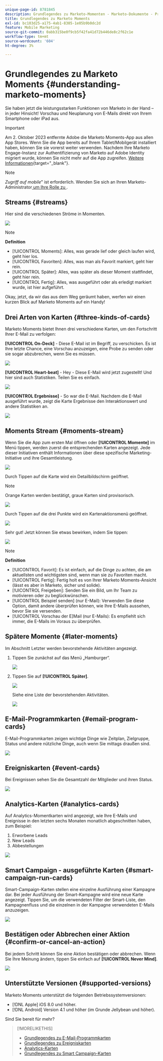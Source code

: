 ```yaml
---
unique-page-id: 8781845
description: Grundlegendes zu Marketo-Momenten - Marketo-Dokumente - Produktdokumentation
title: Grundlegendes zu Marketo Moments
exl-id: bc103d25-a175-4ab1-8305-1e05b9b0dc2d
feature: Mobile Marketing
source-git-commit: 0abb315be0f9cb5f42fa41d72b446de8c2f62c1e
workflow-type: tm+mt
source-wordcount: '604'
ht-degree: 3%

---
```


# Grundlegendes zu Marketo Moments {#understanding-marketo-moments}

Sie haben jetzt die leistungsstarken Funktionen von Marketo in der Hand – in jeder Hinsicht! Vorschau und Neuplanung von E-Mails direkt von Ihrem Smartphone oder iPad aus.

>[!IMPORTANT]
>
>Am 2. Oktober 2023 entfernte Adobe die Marketo Moments-App aus allen App Stores. Wenn Sie die App bereits auf Ihrem Tablet/Mobilgerät installiert haben, können Sie sie vorerst weiter verwenden. Nachdem Ihre Marketo Engage-Instanz zur Authentifizierung von Marketo auf Adobe Identity migriert wurde, können Sie nicht mehr auf die App zugreifen. [Weitere Informationen](https://nation.marketo.com/t5/product-discussions/marketo-events-app-and-marketo-moments-app-end-of-life/m-p/340712/highlight/true#M193869){target="_blank"}.

>[!NOTE]
>
>_Zugriff auf mobile_&quot; ist erforderlich. Wenden Sie sich an Ihren Marketo-Administrator[ um Ihre Rolle zu ](/help/marketo/product-docs/administration/users-and-roles/managing-user-roles-and-permissions.md).

## Streams {#streams}

Hier sind die verschiedenen Ströme in Momenten.

![](assets/image2015-7-15-15-3a6-3a10.png)

>[!NOTE]
>
>**Definition**
>
>* [!UICONTROL Moments]: Alles, was gerade lief oder gleich laufen wird, geht hier los.
>* [!UICONTROL Favoriten]: Alles, was man als Favorit markiert, geht hier rein.
>* [!UICONTROL Später]: Alles, was später als dieser Moment stattfindet, geht hier rein.
>* [!UICONTROL Fertig]: Alles, was ausgeführt oder als erledigt markiert wurde, ist hier aufgeführt.

Okay, jetzt, da wir das aus dem Weg geräumt haben, werfen wir einen kurzen Blick auf Marketo Moments auf ein Handy!

## Drei Arten von Karten {#three-kinds-of-cards}

Marketo Moments bietet Ihnen drei verschiedene Karten, um den Fortschritt Ihrer E-Mail zu verfolgen:

**[!UICONTROL On-Deck]** - Diese E-Mail ist im Begriff, zu verschicken. Es ist Ihre letzte Chance, eine Vorschau anzuzeigen, eine Probe zu senden oder sie sogar abzubrechen, wenn Sie es müssen.

![](assets/image2015-7-17-11-3a25-3a48.png)

**[!UICONTROL Heart-beat]** - Hey - Diese E-Mail wird jetzt zugestellt! Und hier sind auch Statistiken. Teilen Sie es einfach.

![](assets/image2015-7-17-11-3a27-3a22.png)

**[!UICONTROL Ergebnisse]** - So war die E-Mail. Nachdem die E-Mail ausgeführt wurde, zeigt die Karte Ergebnisse den Interaktionswert und andere Statistiken an.

![](assets/image2015-7-17-11-3a43-3a28.png)

## Moments Stream {#moments-stream}

Wenn Sie die App zum ersten Mal öffnen oder **[!UICONTROL Momente]** im Menü tippen, werden zuerst die entsprechenden Karten angezeigt. Jede dieser Initiativen enthält Informationen über diese spezifische Marketing-Initiative und ihre Gesamtleistung.

![](assets/image2015-7-15-10-3a46-3a19.png)

Durch Tippen auf die Karte wird ein Detailbildschirm geöffnet.

>[!NOTE]
>
>Orange Karten werden bestätigt, graue Karten sind provisorisch.

![](assets/image2015-9-25-9-3a37-3a26.png)

Durch Tippen auf die drei Punkte wird ein Kartenaktionsmenü geöffnet.

![](assets/image2015-7-15-10-3a47-3a34.png)

Sehr gut! Jetzt können Sie etwas bewirken, indem Sie tippen:

![](assets/image2015-7-15-10-3a49-3a20.png)

>[!NOTE]
>
>**Definition**
>
>* [!UICONTROL Favorit]: Es ist einfach, auf die Dinge zu achten, die am aktuellsten und wichtigsten sind, wenn man sie zu Favoriten macht.
>* [!UICONTROL Fertig]: Fertig holt es von Ihrer Marketo Moments-Ansicht (lässt es aber in Marketo, sicher und solide).
>* [!UICONTROL Freigeben]: Senden Sie ein Bild, um Ihr Team zu motivieren oder zu beglückwünschen.
>* [!UICONTROL Beispiel senden] (nur E-Mail): Verwenden Sie diese Option, damit andere überprüfen können, wie Ihre E-Mails aussehen, bevor Sie sie versenden.
>* [!UICONTROL Vorschau der E]Mail (nur E-Mails): Es empfiehlt sich immer, die E-Mails im Voraus zu überprüfen.

## Spätere Momente {#later-moments}

Im Abschnitt Letzter werden bevorstehende Aktivitäten angezeigt.

1. Tippen Sie zunächst auf das Menü „Hamburger“.

   ![](assets/image2015-7-15-10-3a52-3a5.png)

1. Tippen Sie auf **[!UICONTROL Später]**.

   ![](assets/image2015-7-15-10-3a54-3a47.png)

   Siehe eine Liste der bevorstehenden Aktivitäten.

   ![](assets/image2015-6-29-15-3a24-3a3.png)

## E-Mail-Programmkarten {#email-program-cards}

E-Mail-Programmkarten zeigen wichtige Dinge wie Zeitplan, Zielgruppe, Status und andere nützliche Dinge, auch wenn Sie mittags draußen sind.

![](assets/image2015-6-29-15-3a31-3a57.png)

## Ereigniskarten {#event-cards}

Bei Ereignissen sehen Sie die Gesamtzahl der Mitglieder und ihren Status.

![](assets/image2015-6-29-15-3a39-3a12.png)

## Analytics-Karten {#analytics-cards}

Auf Analytics-Momentkarten wird angezeigt, wie Ihre E-Mails und Ereignisse in den letzten sechs Monaten monatlich abgeschnitten haben, zum Beispiel:

1. Erworbene Leads
1. New Leads
1. Abbestellungen

![](assets/image2015-7-6-13-3a26-3a33.png)

## Smart Campaign - ausgeführte Karten {#smart-campaign-run-cards}

Smart-Campaign-Karten stellen eine einzelne Ausführung einer Kampagne dar. Bei jeder Ausführung der Smart-Kampagne wird eine neue Karte angezeigt. Tippen Sie, um die verwendeten Filter der Smart-Liste, den Kampagnenfluss und die einzelnen in der Kampagne verwendeten E-Mails anzuzeigen.

![](assets/image2015-9-23-11-3a0-3a54.png)

## Bestätigen oder Abbrechen einer Aktion {#confirm-or-cancel-an-action}

Bei jedem Schritt können Sie eine Aktion bestätigen oder abbrechen. Wenn Sie Ihre Meinung ändern, tippen Sie einfach auf **[!UICONTROL Never Mind]**.

![](assets/image2015-7-14-17-3a11-3a29.png)

## Unterstützte Versionen {#supported-versions}

Marketo Moments unterstützt die folgenden Betriebssystemversionen:

* [!DNL Apple] iOS 8.0 und höher.
* [!DNL Android] Version 4.1 und höher (im Grunde Jellybean und höher).

Sind Sie bereit für mehr?

>[!MORELIKETHIS]
>
>* [Grundlegendes zu E-Mail-Programmkarten](/help/marketo/product-docs/core-marketo-concepts/mobile-apps/marketo-moments/understanding-moments/understanding-email-program-cards.md)
>* [Grundlegendes zu Ereigniskarten](/help/marketo/product-docs/core-marketo-concepts/mobile-apps/marketo-moments/understanding-moments/understanding-event-cards.md)
>* [Analytics-Karten](/help/marketo/product-docs/core-marketo-concepts/mobile-apps/marketo-moments/understanding-moments/understanding-analytics-cards.md)
>* [Grundlegendes zu Smart Campaign-Karten](/help/marketo/product-docs/core-marketo-concepts/mobile-apps/marketo-moments/understanding-moments/understanding-smart-campaign-cards.md)
